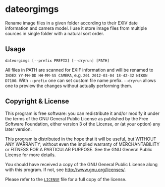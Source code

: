 dateorgimgs
===========

Rename image files in a given folder according to their EXIV date
information and camera model. I use it store image files from multiple
sources in single folder with a natural sort order.

Usage
-----


    dateorgimgs [--prefix PREFIX] [--dryrun] [PATH]


All files in PATH are scanned for EXIF information and will be renamed
to `INDEX YY-MM-DD HH-MM-SS CAMERA`, e.g. `201 2012-03-04 18-42-32 NIKON
D7100`. With `--prefix` one can set custom file name prefix. `--dryrun`
allows one to preview the changes without actually performing them.

Copyright & License
-------------------

This program is free software: you can redistribute it and/or modify it
under the terms of the GNU General Public License as published by the Free
Software Foundation, either version 3 of the License, or (at your option)
any later version.

This program is distributed in the hope that it will be useful, but WITHOUT
ANY WARRANTY; without even the implied warranty of MERCHANTABILITY or FITNESS
FOR A PARTICULAR PURPOSE. See the GNU General Public License for more details.

You should have received a copy of the GNU General Public License along with
this program. If not, see <http://www.gnu.org/licenses/>.

Please refer to the [`LICENSE`](LICENSE) file for a full copy of the license.
